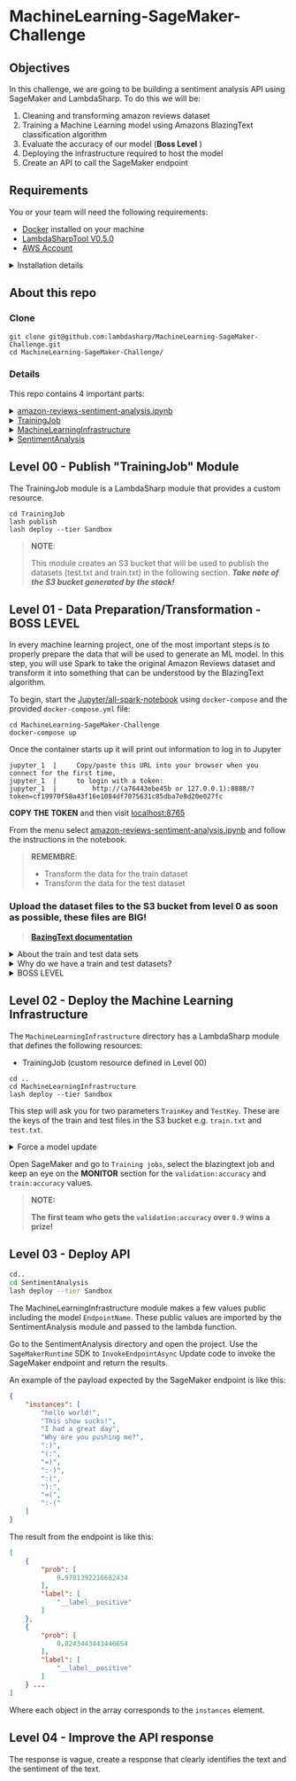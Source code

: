 # MachineLearning-SageMaker-Challenge

## Objectives
In this challenge, we are going to be building a sentiment analysis API using SageMaker and LambdaSharp. To do this we will be:
1. Cleaning and transforming amazon reviews dataset
1. Training a Machine Learning model using Amazons BlazingText classification algorithm
1. Evaluate the accuracy of our model (**Boss Level** )
1. Deploying the infrastructure required to host the model
1. Create an API to call the SageMaker endpoint


## Requirements
You or your team will need the following requirements:

- [Docker](https://www.docker.com/get-started) installed on your machine
- [LambdaSharpTool V0.5.0](https://github.com/LambdaSharp/LambdaSharpTool)
- [AWS Account](https://aws.amazon.com/free/)


<details><summary>Installation details</summary>

**Install Lambda Sharp**

```bash
dotnet tool install -g LambdaSharp.Tool
lash config
lash init --tier Sandbox
```

> **NOTE**:
> 
> I'm using the tier name `Sandbox`, but you can choose any name you want.

</details>

## About this repo

### Clone
```
git clone git@github.com:lambdasharp/MachineLearning-SageMaker-Challenge.git
cd MachineLearning-SageMaker-Challenge/
```

### Details

This repo contains 4 important parts:

<details><summary><a href="https://github.com/lambdasharp/MachineLearning-SageMaker-Challenge/blob/master/amazon-reviews-sentiment-analysis.ipynb">amazon-reviews-sentiment-analysis.ipynb</a></summary>

This is a Jupyter notebook, use it to transform the original dataset to a format that can be used by the BlazingText algorithm.

</details>

<details><summary><a href="https://github.com/lambdasharp/MachineLearning-SageMaker-Challenge/blob/master/amazon-reviews-sentiment-analysis.ipynb">TrainingJob</a></summary>

This is a LambdaSharp module to create a SageMaker training job. The module will create a lambda function that is used as a custom resource in the MachineLearningInfrastructure stack. The job creates a data model. This model will later be used to classify text sentiment. 

</details>


<details><summary><a href="https://github.com/LambdaSharp/MachineLearning-SageMaker-Challenge/tree/master/TrainingJob">MachineLearningInfrastructure</a></summary>

Deploy this stack after the Training Job has been published. This stack will 

- Trigger a training job
- Create a model
- Create an endpoint configuration
- Create a SageMaker endpoint

The endpoint can be used to make inferences about any text.

</details>

<details><summary><a href="https://github.com/LambdaSharp/MachineLearning-SageMaker-Challenge/tree/master/SentimentAnalysis">SentimentAnalysis</a></summary>

This is the stack that will deploy the API using API gateway and lambda.

</details>

## Level 00 - Publish "TrainingJob" Module
The TrainingJob module is a LambdaSharp module that provides a custom resource. 

```
cd TrainingJob
lash publish
lash deploy --tier Sandbox 
```

> **NOTE**:
> 
> This module creates an S3 bucket that will be used to publish the datasets (test.txt and train.txt) in the following section. ***Take note of the S3 bucket generated by the stack!***


## Level 01 - Data Preparation/Transformation - BOSS LEVEL
In every machine learning project, one of the most important steps is to properly prepare the data that will be used to generate an ML model. In this step, you will use Spark to take the original Amazon Reviews dataset and transform it into something that can be understood by the BlazingText algorithm.

To begin, start the [Jupyter/all-spark-notebook](https://hub.docker.com/r/jupyter/all-spark-notebook/) using `docker-compose` and the provided `docker-compose.yml` file:

```
cd MachineLearning-SageMaker-Challenge
docker-compose up
```

Once the container starts up it will print out information to log in to Jupyter

```
jupyter_1  |     Copy/paste this URL into your browser when you connect for the first time,
jupyter_1  |     to login with a token:
jupyter_1  |         http://(a76443ebe45b or 127.0.0.1):8888/?token=cf19970f58a43f16e1084df7075631c85dba7e8d20e027fc
```

**COPY THE TOKEN** and then visit [localhost:8765](http://localhost:8765)

From the menu select [amazon-reviews-sentiment-analysis.ipynb](https://github.com/lambdasharp/MachineLearning-SageMaker-Challenge/blob/master/amazon-reviews-sentiment-analysis.ipynb) and follow the instructions in the notebook.


> **REMEMBRE**:
> 
> - Transform the data for the train dataset
> - Transform the data for the test dataset


### Upload the dataset files to the S3 bucket from level 0 as soon as possible, these files are BIG!

> **[BazingText documentation](https://docs.aws.amazon.com/sagemaker/latest/dg/blazingtext.html)**


<details><summary>About the train and test data sets</summary>

The Amazon Reviews data sets have been obtained from the [course.fast.ai/datasets](course.fast.ai/datasets) website.

> It includes 34,686,770 Amazon reviews from 6,643,669 users on 2,441,053 products, from the Stanford Network Analysis Project (SNAP). This full dataset contains 600,000 training samples and 130,000 testing samples in each class.

</details>

<details><summary>Why do we have a train and test datasets?</summary>

- The train data set is used to create a model that will be able to make inferences about the sentiment of new data.
- The test data set is used to verify the accuracy of the model. 

In the next step, the training job will give us an accuracy score. 

</details>

<details><summary>BOSS LEVEL</a></summary>

Data preparation is one of the most important steps, the quality of the data will determine the accuracy of the ML model. The boss level is all about cleaning the data and carefully choosing the classifications. 

After the training job has finished, you will see how accurate is the resulting model. After completing the challenge, try to get the validation accuracy to be over `0.9`!

</details>

## Level 02 - Deploy the Machine Learning Infrastructure

The `MachineLearningInfrastructure` directory has a LambdaSharp module that defines the following resources:

- TrainingJob (custom resource defined in Level 00)

```
cd ..
cd MachineLearningInfrastructure
lash deploy --tier Sandbox
```

This step will ask you for two parameters `TrainKey` and `TestKey`. These are the keys of the train and test files in the S3 bucket e.g. `train.txt` and `test.txt`. 

<details><summary>Force a model update</a></summary>
To  force a model update using new data, make sure that the new files have different names. Upload them to S3 and then update the stack parameter values.
</details>

Open SageMaker and go to `Training jobs`, select the blazingtext job and keep an eye on the **MONITOR** section for the `validation:accuracy` and `train:accuracy` values.


> **NOTE:**
> 
> **The first team who gets the `validation:accuracy` over `0.9` wins a prize!**
> 

## Level 03 - Deploy API 

```bash
cd..
cd SentimentAnalysis
lash deploy --tier Sandbox
```

The MachineLearningInfrastructure module makes a few values public including the model `EndpointName`. These public values are imported by the SentimentAnalysis module and passed to the lambda function. 

Go to the SentimentAnalysis directory and open the project. Use the `SageMakerRuntime` SDK to `InvokeEndpointAsync`
Update code to invoke the SageMaker endpoint and return the results.

An example of the payload expected by the SageMaker endpoint is like this:
```json
{
    "instances": [
        "hello world!",
        "This show sucks!",
        "I had a great day",
        "Why are you pushing me?",
        ":)",
        "(:",
        "=)",
        ":-)",
        ":(",
        "):",
        "=(",
        ":-("
    ]
}
```

The result from the endpoint is like this:
```json
[
    {
        "prob": [
            0.9781392216682434
        ],
        "label": [
            "__label__positive"
        ]
    },  
    {
        "prob": [
            0.8243443443446654
        ],
        "label": [
            "__label__positive"
        ]
    } ...
]
```

Where each object in the array corresponds to the `instances` element.

## Level 04 - Improve the API response
The response is vague, create a response that clearly identifies the text and the sentiment of the text.  
